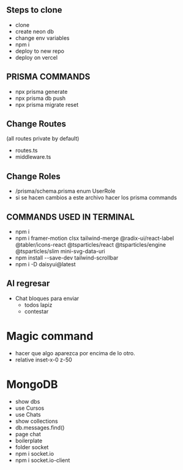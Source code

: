 ## Steps to clone
- clone
- create neon db
- change env variables
- npm i
- deploy to new repo
- deploy on vercel

## PRISMA COMMANDS
- npx prisma generate
- npx prisma db push 
- npx prisma migrate reset

## Change Routes
(all routes private  by default)
- routes.ts
- middleware.ts

##  Change Roles
- /prisma/schema.prisma enum UserRole
- si se  hacen cambios a este archivo  hacer los  prisma commands

## COMMANDS USED IN TERMINAL
- npm i
- npm i framer-motion clsx tailwind-merge @radix-ui/react-label @tabler/icons-react  @tsparticles/react @tsparticles/engine @tsparticles/slim mini-svg-data-uri
- npm install --save-dev tailwind-scrollbar
- npm i -D daisyui@latest 



## Al regresar
- Chat bloques para enviar
    - todos lapiz
    - contestar

# Magic command
- hacer que algo aparezca por encima de lo otro.
- relative inset-x-0 z-50

# MongoDB
- show dbs
- use Cursos
- use Chats
- show collections
- db.messages.find()
- page chat
- boilerplate
- folder socket
- npm i socket.io
- npm i socket.io-client